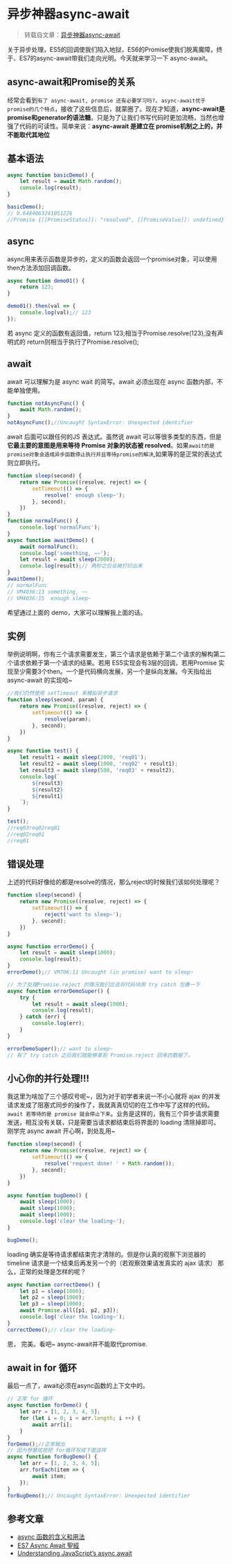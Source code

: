 # 异步神器async-await

> 转载自文章：[异步神器async-await](https://segmentfault.com/a/1190000011526612)

关于异步处理，ES5的回调使我们陷入地狱，ES6的Promise使我们脱离魔障，终于、ES7的async-await带我们走向光明。今天就来学习一下 async-await。

## async-await和Promise的关系

经常会看到`有了 async-await, promise 还有必要学习吗?`、`async-await优于promise的几个特点`，接收了这些信息后，就蒙圈了。现在才知道，**async-await是promise和generator的语法糖**。只是为了让我们书写代码时更加流畅，当然也增强了代码的可读性。简单来说：**async-await 是建立在 promise机制之上的，并不能取代其地位**

## 基本语法

```javascript
async function basicDemo() {
    let result = await Math.random();
    console.log(result);
}

basicDemo();
// 0.6484863241051226
//Promise {[[PromiseStatus]]: "resolved", [[PromiseValue]]: undefined}
```

## async

async用来表示函数是异步的，定义的函数会返回一个promise对象，可以使用then方法添加回调函数。

```javascript
async function demo01() {
    return 123;
}

demo01().then(val => {
    console.log(val);// 123
});
```

若 async 定义的函数有返回值，return 123;相当于Promise.resolve(123),没有声明式的 return则相当于执行了Promise.resolve();

## await

await 可以理解为是 async wait 的简写。await 必须出现在 async 函数内部，不能单独使用。

```javascript
function notAsyncFunc() {
    await Math.random();
}
notAsyncFunc();//Uncaught SyntaxError: Unexpected identifier
```

await 后面可以跟任何的JS 表达式。虽然说 await 可以等很多类型的东西，但是**它最主要的意图是用来等待 Promise 对象的状态被 resolved**。如果`await的是promise对象会造成异步函数停止执行并且等待promise的解决`,如果等的是正常的表达式则立即执行。

```javascript
function sleep(second) {
    return new Promise((resolve, reject) => {
        setTimeout(() => {
            resolve(' enough sleep~');
        }, second);
    })
}
function normalFunc() {
    console.log('normalFunc');
}
async function awaitDemo() {
    await normalFunc();
    console.log('something, ~~');
    let result = await sleep(2000);
    console.log(result);// 两秒之后会被打印出来
}
awaitDemo();
// normalFunc
// VM4036:13 something, ~~
// VM4036:15  enough sleep~
```

希望通过上面的 demo，大家可以理解我上面的话。

## 实例

举例说明啊，你有三个请求需要发生，第三个请求是依赖于第二个请求的解构第二个请求依赖于第一个请求的结果。若用 ES5实现会有3层的回调，若用Promise 实现至少需要3个then。一个是代码横向发展，另一个是纵向发展。今天指给出 async-await 的实现哈~

```javascript
//我们仍然使用 setTimeout 来模拟异步请求
function sleep(second, param) {
    return new Promise((resolve, reject) => {
        setTimeout(() => {
            resolve(param);
        }, second);
    })
}

async function test() {
    let result1 = await sleep(2000, 'req01');
    let result2 = await sleep(1000, 'req02' + result1);
    let result3 = await sleep(500, 'req03' + result2);
    console.log(`
        ${result3}
        ${result2}
        ${result1}
    `);
}

test();
//req03req02req01
//req02req01
//req01
```

## 错误处理

上述的代码好像给的都是resolve的情况，那么reject的时候我们该如何处理呢？

```javascript
function sleep(second) {
    return new Promise((resolve, reject) => {
        setTimeout(() => {
            reject('want to sleep~');
        }, second);
    })
}

async function errorDemo() {
    let result = await sleep(1000);
    console.log(result);
}
errorDemo();// VM706:11 Uncaught (in promise) want to sleep~

// 为了处理Promise.reject 的情况我们应该将代码块用 try catch 包裹一下
async function errorDemoSuper() {
    try {
        let result = await sleep(1000);
        console.log(result);
    } catch (err) {
        console.log(err);
    }
}

errorDemoSuper();// want to sleep~
// 有了 try catch 之后我们就能够拿到 Promise.reject 回来的数据了。
```

## 小心你的并行处理!!!

我这里为啥加了三个感叹号呢~，因为对于初学者来说一不小心就将 ajax 的并发请求发成了阻塞式同步的操作了，我就真真切切的在工作中写了这样的代码。`await 若等待的是 promise 就会停止下来`。业务是这样的，我有三个异步请求需要发送，相互没有关联，只是需要当请求都结束后将界面的 loading 清除掉即可。
刚学完 async await 开心啊，到处乱用~

```javascript
function sleep(second) {
    return new Promise((resolve, reject) => {
        setTimeout(() => {
            resolve('request done! ' + Math.random());
        }, second);
    })
}

async function bugDemo() {
    await sleep(1000);
    await sleep(1000);
    await sleep(1000);
    console.log('clear the loading~');
}

bugDemo();
```

loading 确实是等待请求都结束完才清除的。但是你认真的观察下浏览器的 timeline 请求是一个结束后再发另一个的（若观察效果请发真实的 ajax 请求）
那么，正常的处理是怎样的呢？

```javascript
async function correctDemo() {
    let p1 = sleep(1000);
    let p2 = sleep(1000);
    let p3 = sleep(1000);
    await Promise.all([p1, p2, p3]);
    console.log('clear the loading~');
}
correctDemo();// clear the loading~
```

恩， 完美。看吧~ async-await并不能取代promise.

## await in for 循环

最后一点了，await必须在async函数的上下文中的。

```javascript
// 正常 for 循环
async function forDemo() {
    let arr = [1, 2, 3, 4, 5];
    for (let i = 0; i < arr.length; i ++) {
        await arr[i];
    }
}
forDemo();//正常输出
// 因为想要炫技把 for循环写成下面这样
async function forBugDemo() {
    let arr = [1, 2, 3, 4, 5];
    arr.forEach(item => {
        await item;
    });
}
forBugDemo();// Uncaught SyntaxError: Unexpected identifier
```

## 参考文章

+ [async 函数的含义和用法](http://www.ruanyifeng.com/blog/2015/05/async.html)
+ [ES7 Async Await 聖經](http://www.ruanyifeng.com/blog/2015/05/async.html)
+ [Understanding JavaScript’s async await](https://ponyfoo.com/articles/understanding-javascript-async-await)